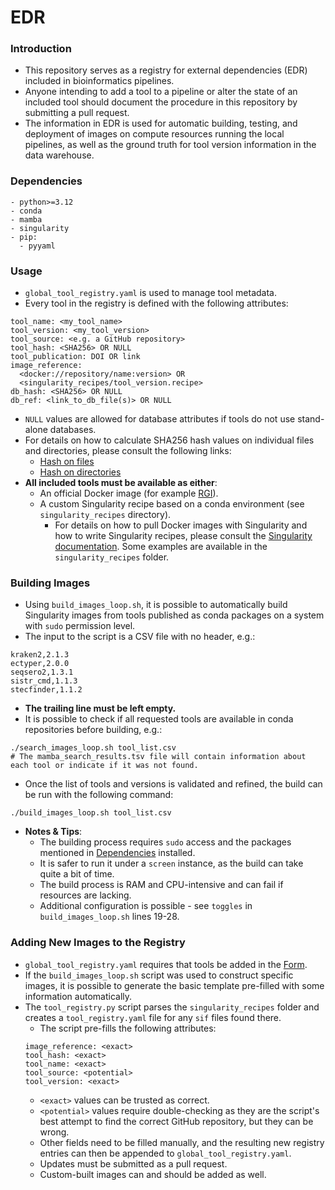 # EDR

### Introduction
- This repository serves as a registry for external dependencies (EDR) included in bioinformatics pipelines.
- Anyone intending to add a tool to a pipeline or alter the state of an included tool should document the procedure in this repository by submitting a pull request.
- The information in EDR is used for automatic building, testing, and deployment of images on compute resources running the local pipelines, as well as the ground truth for tool version information in the data warehouse.

### Dependencies
```
- python>=3.12
- conda
- mamba
- singularity
- pip:
  - pyyaml
```

### Usage
- `global_tool_registry.yaml` is used to manage tool metadata.
- Every tool in the registry is defined with the following attributes:
```
tool_name: <my_tool_name>
tool_version: <my_tool_version>
tool_source: <e.g. a GitHub repository>
tool_hash: <SHA256> OR NULL
tool_publication: DOI OR link
image_reference: 
  <docker://repository/name:version> OR
  <singularity_recipes/tool_version.recipe>
db_hash: <SHA256> OR NULL
db_ref: <link_to_db_file(s)> OR NULL
```
- `NULL` values are allowed for database attributes if tools do not use stand-alone databases.
- For details on how to calculate SHA256 hash values on individual files and directories, please consult the following links:
    - [Hash on files](https://www.baeldung.com/linux/sha-256-from-command-line)
    - [Hash on directories](https://worklifenotes.com/2020/03/05/get-sha256-hash-on-a-directory/)
- **All included tools must be available as either**:
    - An official Docker image (for example [RGI](https://hub.docker.com/r/finlaymaguire/rgi)).
    - A custom Singularity recipe based on a conda environment (see `singularity_recipes` directory).
        - For details on how to pull Docker images with Singularity and how to write Singularity recipes, please consult the [Singularity documentation](https://docs.sylabs.io/guides/3.2/user-guide/index.html). Some examples are available in the `singularity_recipes` folder.

### Building Images
- Using `build_images_loop.sh`, it is possible to automatically build Singularity images from tools published as conda packages on a system with `sudo` permission level.
- The input to the script is a CSV file with no header, e.g.:
```
kraken2,2.1.3
ectyper,2.0.0
seqsero2,1.3.1
sistr_cmd,1.1.3
stecfinder,1.1.2
```
  - **The trailing line must be left empty.**
  - It is possible to check if all requested tools are available in conda repositories before building, e.g.: 
  ```
  ./search_images_loop.sh tool_list.csv
  # The mamba_search_results.tsv file will contain information about each tool or indicate if it was not found.
  ```
  - Once the list of tools and versions is validated and refined, the build can be run with the following command:
  ```
  ./build_images_loop.sh tool_list.csv
  ```

  - **Notes & Tips**:
    - The building process requires `sudo` access and the packages mentioned in [Dependencies](#dependencies) installed.
    - It is safer to run it under a `screen` instance, as the build can take quite a bit of time.
    - The build process is RAM and CPU-intensive and can fail if resources are lacking.
    - Additional configuration is possible - see `toggles` in `build_images_loop.sh` lines 19-28.

### Adding New Images to the Registry
- `global_tool_registry.yaml` requires that tools be added in the [Form](#usage).
- If the `build_images_loop.sh` script was used to construct specific images, it is possible to generate the basic template pre-filled with some information automatically.
- The `tool_registry.py` script parses the `singularity_recipes` folder and creates a `tool_registry.yaml` file for any `sif` files found there.
  - The script pre-fills the following attributes:
  ```
  image_reference: <exact>
  tool_hash: <exact>
  tool_name: <exact>
  tool_source: <potential>
  tool_version: <exact>
  ```
  - `<exact>` values can be trusted as correct.
  - `<potential>` values require double-checking as they are the script's best attempt to find the correct GitHub repository, but they can be wrong.
  - Other fields need to be filled manually, and the resulting new registry entries can then be appended to `global_tool_registry.yaml`.
  - Updates must be submitted as a pull request.
  - Custom-built images can and should be added as well.
  
